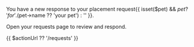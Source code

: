 You have a new response to your placement request{{ isset($pet) && $pet ? ' for ' . ($pet->name ?? 'your pet') : '' }}.

Open your requests page to review and respond.

{{ $actionUrl ?? '/requests' }}
